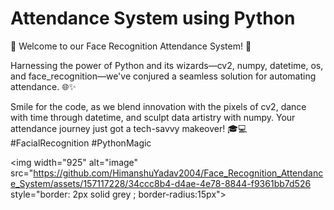 # Attendance System using Python
📸 Welcome to our Face Recognition Attendance System! 🚀

Harnessing the power of Python and its wizards—cv2, numpy, datetime, os, and face_recognition—we've conjured a seamless solution for automating attendance. 🌐✨

Smile for the code, as we blend innovation with the pixels of cv2, dance with time through datetime, and sculpt data artistry with numpy. Your attendance journey just got a tech-savvy makeover! 🎓💻 #FacialRecognition #PythonMagic

<img width="925" alt="image" src="https://github.com/HimanshuYadav2004/Face_Recognition_Attendance_System/assets/157117228/34ccc8b4-d4ae-4e78-8844-f9361bb7d526 style="border: 2px solid grey ; border-radius:15px">
